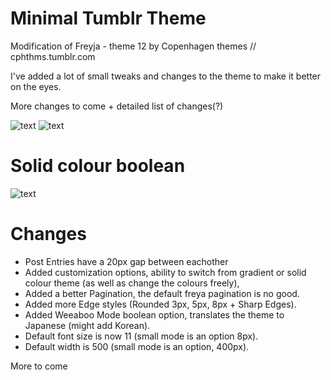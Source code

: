 # Minimal Tumblr Theme

Modification of Freyja - theme 12
by Copenhagen themes // cphthms.tumblr.com

I've added a lot of small tweaks and changes to the theme to make it better on the eyes.

More changes to come + detailed list of changes(?)

![text](https://imgur.com/rgni9DU.png)
![text](https://i.imgur.com/urK4tav.png)

# Solid colour boolean
![text](https://i.imgur.com/aL7iSLN.gif)

# Changes

+ Post Entries have a 20px gap between eachother
+ Added customization options, ability to switch from gradient or solid colour theme (as well as change the colours freely),
+ Added a better Pagination, the default freya pagination is no good.
+ Added more Edge styles (Rounded 3px, 5px, 8px + Sharp Edges).
+ Added Weeaboo Mode boolean option, translates the theme to Japanese (might add Korean).
+ Default font size is now 11 (small mode is an option 8px).
+ Default width is 500 (small mode is an option, 400px).

More to come
